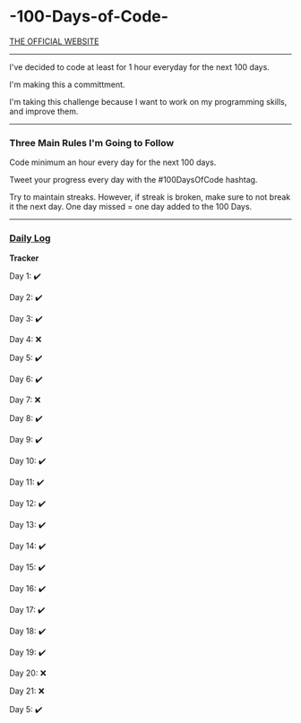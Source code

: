 # -100-Days-of-Code-
<p><a href="https://www.100daysofcode.com/">THE OFFICIAL WEBSITE</a></p>
<hr>
<p>I've decided to code at least for 1 hour everyday for the next 100 days.</p>
<p>I'm making this a committment.</p>
<p>I'm taking this challenge because I want to work on my programming skills, and improve them.</p> 
<hr>
<h3>Three Main Rules I'm Going to Follow</h3>
<p>Code minimum an hour every day for the next 100 days.</p>
<p>Tweet your progress every day with the #100DaysOfCode hashtag.</p>
<p>Try to maintain streaks. However, if streak is broken, make sure to not break it the next day. One day missed = one day added to the 100 Days.
<hr>
<h3><a href="https://simrandysanic.github.io/Daily-log-for-100-Days-of-Code-/">Daily Log</a></h3>
<p><b>Tracker</b></p>
<p>Day 1: ✔️</p>
<p>Day 2: ✔️</p>
<p>Day 3: ✔️</p>
<p>Day 4: ❌</p> 
<p>Day 5: ✔️</p>
<p>Day 6: ✔️</p>
<p>Day 7: ❌</p>
<p>Day 8: ✔️</p>
<p>Day 9: ✔️</p>
<p>Day 10: ✔️</p>
<p>Day 11: ✔️</p>
<p>Day 12: ✔️</p>
<p>Day 13: ✔️</p>
<p>Day 14: ✔️</p>
<p>Day 15: ✔️</p>
<p>Day 16: ✔️</p>
<p>Day 17: ✔️</p>
<p>Day 18: ✔️</p>
<p>Day 19: ✔️</p>
<p>Day 20: ❌</p>
<p>Day 21: ❌</p>
<p>Day 5:  ✔️</p><!--
<p>Day 5:   </p>
<p>Day 5:   </p>
<p>Day 5:   </p>
<p>Day 5:   </p>
<p>Day 5:   </p>
<p>Day 5:   </p>
<p>Day 5:   </p>
<p>Day 5:   </p>
<p>Day 5:   </p>
<p>Day 5:   </p>
<p>Day 5:   </p>
<p>Day 5:   </p>
<p>Day 5:   </p>
<p>Day 5:   </p>
<p>Day 5:   </p>
<p>Day 5:   </p>
<p>Day 5:   </p>
<p>Day 5:   </p>
<p>Day 5:   </p>
<p>Day 5:   </p>
<p>Day 5:   </p>
<p>Day 5:   </p>
<p>Day 5:   </p>
<p>Day 5:   </p>
<p>Day 5:   </p>
<p>Day 5:   </p>
<p>Day 5:   </p>
<p>Day 5:   </p>
<p>Day 5:   </p>
<p>Day 5:   </p>
<p>Day 5:   </p>
<p>Day 5:   </p>
<p>Day 5:   </p>
<p>Day 5:   </p>
<p>Day 5:   </p>
<p>Day 5:   </p>
<p>Day 5:   </p>
<p>Day 5:   </p>
<p>Day 5:   </p>
<p>Day 5:   </p>
<p>Day 5:   </p>
<p>Day 5:   </p>
<p>Day 5:   </p>
<p>Day 5:   </p>
<p>Day 100:   </p>
<p>Day 101:   </p>
<p>Day 102:   </p>
-->

